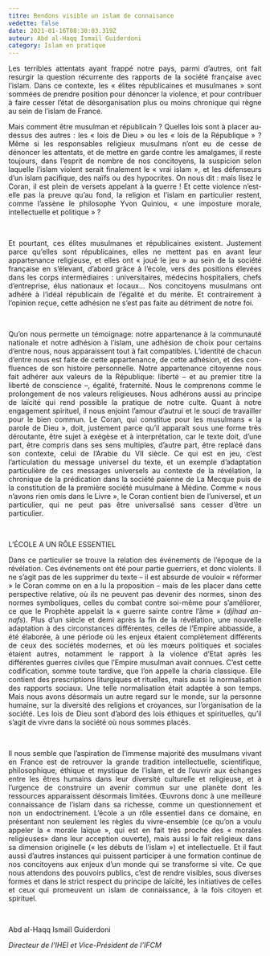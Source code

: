 ```yaml
---
titre: Rendons visible un islam de connaisance
vedette: false
date: 2021-01-16T08:30:03.319Z
auteur: Abd al-Haqq Ismaïl Guiderdoni
category: Islam en pratique
---
```

<p style="text-align: justify;">Les terribles attentats ayant frappé notre pays, parmi d&rsquo;autres, ont fait resurgir la question récurrente des rapports de la société française avec l&rsquo;islam. Dans ce contexte, les &laquo; élites républicaines et musulmanes&nbsp;&raquo; sont sommées de prendre position pour dénoncer la violence, et pour contribuer à faire cesser l&rsquo;état de désorganisation plus ou moins chronique qui règne au sein de l&rsquo;islam de France.</p>
<p style="text-align: justify;">Mais comment être musulman et républicain ? Quelles lois sont à placer au-dessus des autres : les &laquo; lois de Dieu &raquo; ou les &laquo;&nbsp;lois de la République&nbsp;&raquo;&nbsp;? Même si les responsables religieux musulmans n&rsquo;ont eu de cesse de dénoncer les attentats, et de mettre en garde contre les amalgames, il reste toujours, dans l&rsquo;esprit de nombre de nos concitoyens, la suspicion selon laquelle l&rsquo;islam violent serait finalement le &laquo; vrai islam &raquo;, et les défenseurs d&rsquo;un islam pacifique, des naïfs ou des hypocrites. On nous dit : mais lisez le Coran, il est plein de versets appelant à la guerre ! Et cette violence n&rsquo;est-elle pas la preuve qu&rsquo;au fond, la religion et l&rsquo;islam en particulier restent, comme l&rsquo;assène le philosophe Yvon Quiniou, &laquo; une imposture morale, intellectuelle et politique &raquo; ?</p>
<p style="text-align: justify;">&nbsp;</p>
<p style="text-align: justify;">Et pourtant, ces élites musulmanes et républicaines existent. Justement parce qu&rsquo;elles sont républicaines, elles ne mettent pas en avant leur appartenance religieuse, et elles ont &laquo; joué le jeu &raquo; au sein de la société française en s&rsquo;élevant, d&rsquo;abord grâce à l&rsquo;école, vers des positions élevées dans les corps intermédiaires : universitaires, médecins hospitaliers, chefs d&rsquo;entreprise, élus nationaux et locaux... Nos concitoyens musulmans ont adhéré à l&rsquo;idéal républicain de l&rsquo;égalité et du mérite. Et contrairement à l&rsquo;opinion reçue, cette adhésion ne s&rsquo;est pas faite au détriment de notre foi.</p>
<p style="text-align: justify;">&nbsp;</p>
<p style="text-align: justify;">Qu&rsquo;on nous permette un témoignage: notre appartenance à la communauté nationale et notre adhésion à l&rsquo;islam, une adhésion de choix pour certains d&rsquo;entre nous, nous apparaissent tout à fait compatibles. L&rsquo;identité de chacun d&rsquo;entre nous est faite de cette appartenance, de cette adhésion, et des con- fluences de son histoire personnelle. Notre appartenance citoyenne nous fait adhérer aux valeurs de la République: liberté &ndash; et au premier titre la liberté de conscience &ndash;, égalité, fraternité. Nous le comprenons comme le prolongement de nos valeurs religieuses. Nous adhérons aussi au principe de laïcité qui rend possible la pratique de notre culte. Quant à notre engagement spirituel, il nous enjoint l&rsquo;amour d&rsquo;autrui et le souci de travailler pour le bien commun. Le Coran, qui constitue pour les musulmans &laquo; la parole de Dieu &raquo;, doit, justement parce qu&rsquo;il apparaît sous une forme très déroutante, être sujet à exégèse et à interprétation, car le texte doit, d&rsquo;une part, être compris dans ses sens multiples, d&rsquo;autre part, être replacé dans son contexte, celui de l&rsquo;Arabie du VII siècle. Ce qui est en jeu, c&rsquo;est l&rsquo;articulation du message universel du texte, et un exemple d&rsquo;adaptation particulière de ces messages universels au contexte de la révélation, la chronique de la prédication dans la société païenne de La Mecque puis de la constitution de la première société musulmane à Médine. Comme &laquo; nous n&rsquo;avons rien omis dans le Livre &raquo;, le Coran contient bien de l&rsquo;universel, et <em>un</em> particulier, qui ne peut pas être universalisé sans cesser d&rsquo;être un particulier.</p>
<p style="text-align: justify;">&nbsp;</p>
<p style="text-align: justify;">L&rsquo;ÉCOLE A UN RÔLE ESSENTIEL</p>
<p style="text-align: justify;">Dans ce particulier se trouve la relation des événements de l&rsquo;époque de la révélation. Ces événements ont été pour partie guerriers, et donc violents. Il ne s&rsquo;agit pas de les supprimer du texte &ndash; il est absurde de vouloir &laquo; réformer &raquo; le Coran comme on en a lu la proposition &ndash; mais de les placer dans cette perspective relative, où ils ne peuvent pas devenir des normes, sinon des normes symboliques, celles du combat contre soi-même pour s&rsquo;améliorer, ce que le Prophète appelait la &laquo; guerre sainte contre l&rsquo;âme &raquo; (<em>djihad an-nafs</em>). Plus d&rsquo;un siècle et demi après la fin de la révélation, une nouvelle adaptation à des circonstances différentes, celles de l&rsquo;Empire abbasside, a été élaborée, à une période où les enjeux étaient complètement différents de ceux des sociétés modernes, et où les m&oelig;urs politiques et sociales étaient autres, notamment le rapport à la violence d&rsquo;Etat après les différentes guerres civiles que l&rsquo;Empire musulman avait connues. C&rsquo;est cette codification, somme toute tardive, que l&rsquo;on appelle la charia classique. Elle contient des prescriptions liturgiques et rituelles, mais aussi la normalisation des rapports sociaux. Une telle normalisation était adaptée à son temps. Mais nous avons désormais un autre regard sur le monde, sur la personne humaine, sur la diversité des religions et croyances, sur l&rsquo;organisation de la société. Les lois de Dieu sont d&rsquo;abord des lois éthiques et spirituelles, qu&rsquo;il s&rsquo;agit de vivre dans la société où nous sommes placés.</p>
<p style="text-align: justify;">&nbsp;</p>
<p style="text-align: justify;">Il nous semble que l&rsquo;aspiration de l&rsquo;immense majorité des musulmans vivant en France est de retrouver la grande tradition intellectuelle, scientifique, philosophique, éthique et mystique de l&rsquo;islam, et de l&rsquo;ouvrir aux échanges entre les êtres humains dans leur diversité culturelle et religieuse, et à l&rsquo;urgence de construire un avenir commun sur une planète dont les ressources apparaissent désormais limitées. &OElig;uvrons donc à une meilleure connaissance de l&rsquo;islam dans sa richesse, comme un questionnement et non un endoctrinement. L&rsquo;école a un rôle essentiel dans ce domaine, en présentant non seulement les règles du vivre-ensemble (ce qu&rsquo;on a voulu appeler la &laquo; morale laïque &raquo;, qui est en fait très proche des &laquo; morales religieuses&raquo; dans leur acception ouverte), mais aussi le fait religieux dans sa dimension originelle (&laquo; les débuts de l&rsquo;islam &raquo;) et intellectuelle. Et il faut aussi d&rsquo;autres instances qui puissent participer à une formation continue de nos concitoyens aux enjeux d&rsquo;un monde qui se transforme si vite. Ce que nous attendons des pouvoirs publics, c&rsquo;est de rendre visibles, sous diverses formes et dans le strict respect du principe de laïcité, les initiatives de celles et ceux qui promeuvent un islam de connaissance, à la fois citoyen et spirituel.</p>
<p style="text-align: justify;">&nbsp;</p>
<p style="text-align: justify;">Abd al-Haqq Isma&iuml;l Guiderdoni</p>
<p style="text-align: justify;"><em>Directeur de l&rsquo;IHEI et Vice-Pr&eacute;sident de l&rsquo;IFCM</em></p>